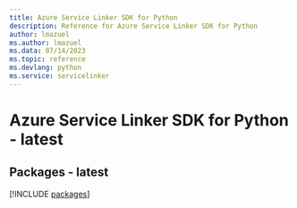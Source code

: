 ```yaml
---
title: Azure Service Linker SDK for Python
description: Reference for Azure Service Linker SDK for Python
author: lmazuel
ms.author: lmazuel
ms.data: 07/14/2023
ms.topic: reference
ms.devlang: python
ms.service: servicelinker
---
```

# Azure Service Linker SDK for Python - latest
## Packages - latest
[!INCLUDE [packages](service-linker-index.md)]